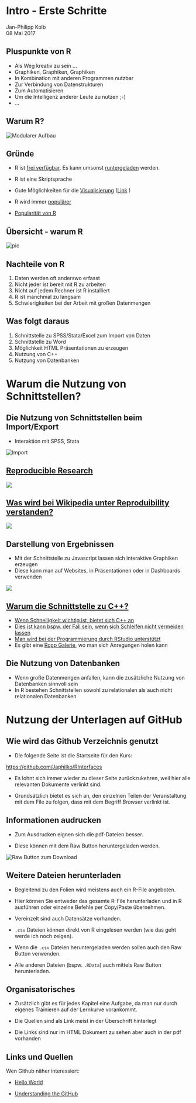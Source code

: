 # Intro - Erste Schritte
Jan-Philipp Kolb  
08 Mai 2017  




## Pluspunkte von R

- Als Weg kreativ zu sein ...
- Graphiken, Graphiken, Graphiken
- In Kombination mit anderen Programmen nutzbar
- Zur Verbindung von Datenstrukturen
- Zum Automatisieren
- Um die Intelligenz anderer Leute zu nutzen ;-)
- ...


## Warum R?

![Modularer Aufbau](figure/ModularerAufbau.PNG)


## Gründe

- R ist [frei verfügbar](http://www.inside-r.org/why-use-r). Es kann umsonst [runtergeladen](http://mirrors.softliste.de/cran/) werden.

- R ist eine Skriptsprache 
- Gute Möglichkeiten für die [Visualisierung](http://research.stowers-institute.org/efg/R/) ([Link](http://www.sr.bham.ac.uk/~ajrs/R/r-gallery.html) )

- R wird immer [populärer](https://twitter.com/josiahjdavis/status/559778930476220418)

- [Popularität von R](http://blog.revolutionanalytics.com/popularity/)

## Übersicht - warum R

![pic](http://d287f0h5fel5hu.cloudfront.net/blog/wp-content/uploads/2013/06/bar-learn-r-img11.png)



## Nachteile von R

1. Daten werden oft anderswo erfasst
2. Nicht jeder ist bereit mit R zu arbeiten 
3. Nicht auf jedem Rechner ist R installiert
4. R ist manchmal zu langsam
5. Schwierigkeiten bei der Arbeit mit großen Datenmengen

## Was folgt daraus

1. Schnittstelle zu SPSS/Stata/Excel zum Import von Daten
2. Schnittstelle zu Word
3. Möglichkeit HTML Präsentationen zu erzeugen
4. Nutzung von C++
5. Nutzung von Datenbanken

# Warum die Nutzung von Schnittstellen?

## Die Nutzung von Schnittstellen beim Import/Export

- Interaktion mit SPSS, Stata

![Import](figure/Import.PNG)

## [Reproducible Research](http://www.statsmakemecry.com/smmctheblog/the-time-for-reproducible-research-is-now)

![](figure/MiracleOccursImage.png)

## [Was wird bei Wikipedia unter Reproduibility verstanden?](https://en.wikipedia.org/wiki/Reproducibility)

![](figure/Spectrum_of_reproducible_research.png)


## Darstellung von Ergebnissen

- Mit der Schnittstelle zu Javascript lassen sich interaktive Graphiken erzeugen
- Diese kann man auf Websites, in Präsentationen oder in Dashboards verwenden


![](figure/visNetwork.jpg)


## [Warum die Schnittstelle zu C++?](http://dirk.eddelbuettel.com/papers/rcpp_workshop_introduction_user2012.pdf)

- [Wenn Schnelligkeit wichtig ist, bietet sich C++ an](http://www.stat.berkeley.edu/scf/paciorek-cppWorkshop.pdf)
- [Dies ist kann bspw. der Fall sein, wenn sich Schleifen nicht vermeiden lassen](https://www.r-bloggers.com/calling-c-from-r-using-rcpp/)
- [Man wird bei der Programmierung durch RStudio unterstützt](https://support.rstudio.com/hc/en-us/articles/200486088-Using-Rcpp-with-RStudio)
- Es gibt eine [Rcpp Galerie](http://gallery.rcpp.org/), wo man sich Anregungen holen kann

## Die Nutzung von Datenbanken

- Wenn große Datenmengen anfallen, kann die zusätzliche Nutzung von Datenbanken sinnvoll sein
- In R bestehen Schnittstellen sowohl zu relationalen als auch nicht relationalen Datenbanken

# Nutzung der Unterlagen auf GitHub

## Wie wird das Github Verzeichnis genutzt

-   Die folgende Seite ist die Startseite für den Kurs:

<https://github.com/Japhilko/RInterfaces>

- Es lohnt sich immer wieder zu dieser Seite zurückzukehren, weil hier alle relevanten Dokumente verlinkt sind.

- Grundsätzlich bietet es sich an, den einzelnen Teilen der Veranstaltung mit dem File zu folgen, dass mit dem Begriff _Browser_ verlinkt ist.

## Informationen audrucken

-   Zum Ausdrucken eignen sich die pdf-Dateien besser. 

-   Diese können mit dem Raw Button heruntergeladen werden. 

![Raw Button zum Download](https://raw.githubusercontent.com/Japhilko/GeoData/master/2016/slides/figure/GithubDownload.bmp)

## Weitere Dateien herunterladen

- Begleitend zu den Folien wird meistens auch ein R-File angeboten. 

- Hier können Sie entweder das gesamte R-File herunterladen und in R ausführen oder einzelne Befehle per Copy/Paste übernehmen.

- Vereinzelt sind auch Datensätze vorhanden. 

- `.csv` Dateien können direkt von R eingelesen werden (wie das geht werde ich noch zeigen).

- Wenn die `.csv` Dateien heruntergeladen werden sollen auch den Raw Button verwenden.

- Alle anderen Dateien (bspw. `.RData`) auch mittels Raw Button herunterladen.

## Organisatorisches


- Zusätzlich gibt es für jedes Kapitel eine Aufgabe, da man nur durch eigenes Trainieren auf der Lernkurve vorankommt.

- Die Quellen sind als Link meist in der Überschrift hinterlegt
- Die Links sind nur im HTML Dokument zu sehen aber auch in der pdf vorhanden

## Links und Quellen


Wen Github näher interessiert:

- [Hello World](https://guides.github.com/activities/hello-world/)

- [Understanding the GitHub](https://guides.github.com/introduction/flow/)
